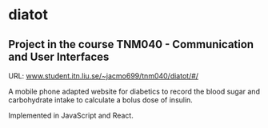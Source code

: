 # diatot

## Project in the course TNM040 - Communication and User Interfaces
URL: www.student.itn.liu.se/~jacmo699/tnm040/diatot/#/

A mobile phone adapted website for diabetics to record the blood sugar and carbohydrate intake to calculate a bolus dose of insulin.

Implemented in JavaScript and React.
